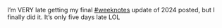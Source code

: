 I’m VERY late getting my final [\#<span>weeknotes</span>](https://social.lol/tags/weeknotes) update of 2024 posted, but I finally did it. It’s only five days late LOL
